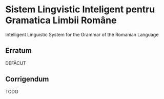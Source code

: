 # Sistem Lingvistic Inteligent pentru Gramatica Limbii Române

Intelligent Linguistic System for the Grammar of the Romanian Language

## Erratum

DEFĂCUT

## Corrigendum

TODO
